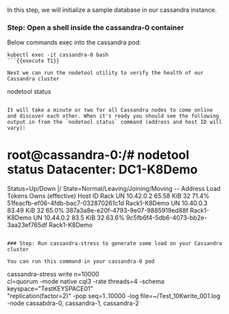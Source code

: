 In this step, we will initialize a sample database in our cassandra instance.

### Step: Open a shell inside the cassandra-0 container

Below commands exec into the cassandra pod:

```
kubectl exec -it cassandra-0 bash
```{{execute T1}}

Next we can run the nodetool utility to verify the health of our Cassandra cluster
```
nodetool status
```{{execute T1}}

It will take a minute or two for all Cassandra nodes to come online and discover each other. When it's ready you should see the following output in from the `nodetool status` command (address and host ID will vary):

```
root@cassandra-0:/# nodetool status
Datacenter: DC1-K8Demo
======================
Status=Up/Down
|/ State=Normal/Leaving/Joining/Moving
--  Address    Load       Tokens       Owns (effective)  Host ID                               Rack
UN  10.42.0.2  65.58 KiB  32           71.4%             51feacfb-ef06-4fdb-bac7-032870261c1d  Rack1-K8Demo
UN  10.40.0.3  83.49 KiB  32           65.0%             387a3a8e-e20f-4793-9e07-9885919ed88f  Rack1-K8Demo
UN  10.44.0.2  83.5 KiB   32           63.6%             9c5fb6f4-5db6-4073-bb2e-3aa23ef765df  Rack1-K8Demo
```

### Step: Run cassandra-stress to generate some load on your Cassandra cluster

You can run this command in your cassandra-0 pod

```
cassandra-stress write n=10000                 \
  cl=quorum -mode native cql3 -rate threads=4 -schema keyspace="TestKEYSPACE01"  \
  "replication(factor=2)" -pop seq=1..10000 -log file=~/Test_10Kwrite_001.log    \
  -node cassabdra-0, cassandra-1, cassandra-2
```{{execute T1}}

